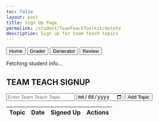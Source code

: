 ```yaml
---
toc: false
layout: post
title: Sign Up Page
permalink: /student/TeamTeachToolkit/delete
description: Sign up for team teach topics
---
```


<!-- Load Tailwind CSS -->
<script src="https://cdn.tailwindcss.com"></script>



<div class="team-teach-section">
  <div class="container mx-auto text-center text-white bg-gray-900 py-8 px-4">
    <div class="flex justify-center gap-4 mb-6">
      <button class="border border-white px-4 py-2 rounded hover:bg-white hover:text-black transition"
        onclick="location.href='{{site.baseurl}}/student/TeamTeachToolkit/'">Home</button>
      <button class="border border-white px-4 py-2 rounded hover:bg-white hover:text-black transition"
        onclick="location.href='{{site.baseurl}}/student/TeamTeachToolkit/grader'">Grader</button>
      <button class="border border-white px-4 py-2 rounded hover:bg-white hover:text-black transition"
        onclick="location.href='{{site.baseurl}}/student/TeamTeachToolkit/generator'">Generator</button>
      <button class="border border-white px-4 py-2 rounded hover:bg-white hover:text-black transition"
        onclick="location.href='{{site.baseurl}}/student/TeamTeachToolkit/review'">Review</button>
    </div>
    <p id="loggedInStudent" class="mb-4">Fetching student info...</p>
    <div class="border border-white rounded p-6">
      <h2 class="text-2xl font-bold mb-4">TEAM TEACH SIGNUP</h2>
      <div class="mb-6">
        <input type="text" id="topicName" class="w-full mb-3 px-3 py-2 bg-gray-700 text-white rounded" placeholder="Enter Team Teach Topic">
        <input type="date" id="topicDate" class="w-full mb-3 px-3 py-2 bg-gray-700 text-white rounded">
        <button id="addTopicBtn"
          class="border border-white px-4 py-2 rounded hover:bg-white hover:text-black transition">Add Topic</button>
      </div>
      <div class="overflow-x-auto">
        <table class="min-w-full text-white border border-white">
          <thead>
            <tr class="bg-gray-800">
              <th class="py-2 px-4 border border-white">Topic</th>
              <th class="py-2 px-4 border border-white">Date</th>
              <th class="py-2 px-4 border border-white">Signed Up</th>
              <th class="py-2 px-4 border border-white">Actions</th>
            </tr>
          </thead>
          <tbody id="topicsList" class="text-sm"></tbody>
        </table>
      </div>
    </div>
  </div>
</div>

<script type="module">
  import { javaURI, fetchOptions } from '{{site.baseurl}}/assets/js/api/config.js';

  let loggedInStudent = null;

  async function fetchLoggedInStudent() {
    try {
      const response = await fetch(`${javaURI}/api/person/get`, fetchOptions);
      const data = await response.json();

      if (data && data.name) {
        loggedInStudent = data.name;
        document.getElementById("loggedInStudent").innerText = `Logged in as: ${loggedInStudent}`;
        fetchTopics();
      } else {
        document.getElementById("loggedInStudent").innerText = "Sign in to view page.";
      }
    } catch (error) {
      console.error("Error fetching logged-in student:", error);
      document.getElementById("loggedInStudent").innerText = "Error fetching student info.";
    }
  }

  async function fetchTopics() {
    try {
      let response = await fetch(`${javaURI}/api/topics/all`, fetchOptions);
      let topics = await response.json();

      let topicsList = document.getElementById("topicsList");
      topicsList.innerHTML = "";

      topics.forEach(topic => {
        let studentsText = "None";
        if (Array.isArray(topic.students)) {
          studentsText = topic.students.join(', ');
        } else if (topic.students && typeof topic.students === 'string') {
          studentsText = topic.students.split(',').join(', ');
        }

        let row = document.createElement("tr");
        row.innerHTML = `
          <td class="border border-white px-4 py-2">${topic.topicName}</td>
          <td class="border border-white px-4 py-2">${topic.date}</td>
          <td class="border border-white px-4 py-2">${studentsText}</td>
          <td class="border border-white px-4 py-2">
            <button class="border border-white px-3 py-1 rounded hover:bg-white hover:text-black transition text-sm" data-topic-id="${topic.id}">
              Sign Up
            </button>
          </td>
        `;

        row.querySelector("button").addEventListener("click", function () {
          signUpForTopic(topic.id);
        });

        topicsList.appendChild(row);
      });

    } catch (error) {
      console.error("Error fetching topics:", error);
    }
  }

  async function addTopic() {
    let topicName = document.getElementById("topicName").value;
    let topicDate = document.getElementById("topicDate").value;

    if (!topicName || !topicDate) {
      alert("Please fill in all fields.");
      return;
    }

    try {
      let response = await fetch(`${javaURI}/api/topics/add`, {
        method: "POST",
        headers: {
          "Content-Type": "application/json"
        },
        body: JSON.stringify({
          topicName: topicName,
          date: topicDate
        })
      });

      if (response.ok) {
        document.getElementById("topicName").value = "";
        document.getElementById("topicDate").value = "";
        fetchTopics();
      } else {
        console.error("Failed to add topic");
      }
    } catch (error) {
      console.error("Error adding topic:", error);
    }
  }

  async function signUpForTopic(topicId) {
    if (!loggedInStudent) {
      alert("Sign in to view page");
      return;
    }

    try {
      let response = await fetch(`${javaURI}/api/topics/${topicId}/signup?studentName=${encodeURIComponent(loggedInStudent)}`, {
        method: "PUT",
        headers: fetchOptions
      });

      if (response.ok) {
        fetchTopics();
      } else {
        console.error("Failed to sign up for topic");
        alert("Failed to sign up. Please try again.");
      }
    } catch (error) {
      console.error("Error signing up for topic:", error);
      alert("Error signing up. Please try again.");
    }
  }

  document.addEventListener("DOMContentLoaded", () => {
    fetchLoggedInStudent();
    document.getElementById("addTopicBtn").addEventListener("click", addTopic);
  });
</script>
